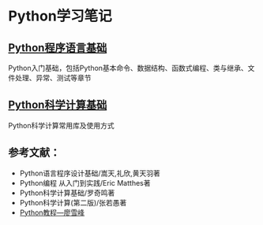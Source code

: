 # Python学习笔记

## [Python程序语言基础](https://github.com/Jair0824/python-learning/blob/563655e5d11bacb22ecc824eeedba7748b105446/Python%E7%A8%8B%E5%BA%8F%E8%AF%AD%E8%A8%80%E5%9F%BA%E7%A1%80.md)

Python入门基础，包括Python基本命令、数据结构、函数式编程、类与继承、文件处理、异常、测试等章节

## [Python科学计算基础](https://github.com/Jair0824/python-learning/blob/563655e5d11bacb22ecc824eeedba7748b105446/Python%E7%A7%91%E5%AD%A6%E8%AE%A1%E7%AE%97%E5%9F%BA%E7%A1%80.md)

Python科学计算常用库及使用方式

## 参考文献：

+ Python语言程序设计基础/嵩天,礼欣,黄天羽著
+ Python编程 从入门到实践/Eric Matthes著
+ Python科学计算基础/罗奇鸣著
+ Python科学计算(第二版)/张若愚著
+ [Python教程—廖雪峰](https://www.liaoxuefeng.com/wiki/1016959663602400)
